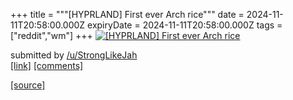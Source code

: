 +++
title = """[HYPRLAND] First ever Arch rice"""
date = 2024-11-11T20:58:00.000Z
expiryDate = 2024-11-11T20:58:00.000Z
tags = ["reddit","wm"]
+++
[![[HYPRLAND] First ever Arch rice](https://b.thumbs.redditmedia.com/U7eahLrhsPOYvyumHJIVceN4bKzO32MqmRsF6sBULIY.jpg "[HYPRLAND] First ever Arch rice")](https://www.reddit.com/r/unixporn/comments/1gp2zkt/hyprland_first_ever_arch_rice/)

submitted by [/u/StrongLikeJah](https://www.reddit.com/user/StrongLikeJah)  
[\[link\]](https://www.reddit.com/gallery/1gp2zkt) [\[comments\]](https://www.reddit.com/r/unixporn/comments/1gp2zkt/hyprland_first_ever_arch_rice/)

[[source]](https://www.reddit.com/r/unixporn/comments/1gp2zkt/hyprland_first_ever_arch_rice/)

